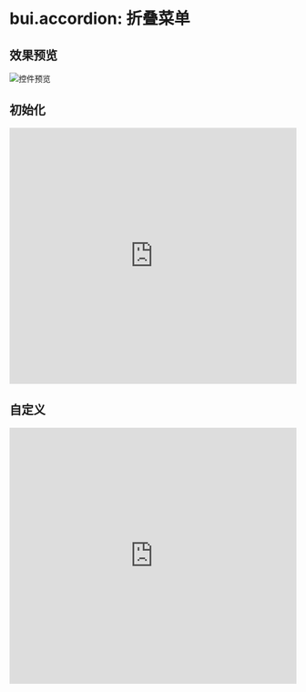 # bui.accordion: 折叠菜单

## 效果预览
![控件预览](http://www.easybui.com/static/images/controls/bui-accordion_low.gif)

## 初始化

<iframe width="100%" height="450" src="https://code.hcharts.cn/easybui/hrZL1n/share/result,js,html,css" allowfullscreen="allowfullscreen" frameborder="0"></iframe>

## 自定义

<iframe width="100%" height="450" src="https://code.hcharts.cn/easybui/hrZL1n/1/share/result,js,html,css" allowfullscreen="allowfullscreen" frameborder="0"></iframe>
